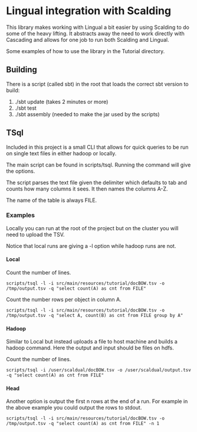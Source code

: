 # Lingual integration with Scalding

This library makes working with Lingual a bit easier by using Scalding to do some of the heavy lifting. 
It abstracts away the need to work directly with Cascading and allows for one job to run both Scalding and Lingual.

Some examples of how to use the library in the Tutorial directory.

## Building
There is a script (called sbt) in the root that loads the correct sbt version to build:

1. ./sbt update (takes 2 minutes or more)
2. ./sbt test
3. ./sbt assembly (needed to make the jar used by the scripts)

## TSql
Included in this project is a small CLI that allows for quick queries to be run on single text files in either hadoop or locally.

The main script can be found in scripts/tsql.  Running the command will give the options.

The script parses the text file given the delimiter which defaults to tab and counts how many columns it sees.  It then names the columns A-Z.

The name of the table is always FILE.

### Examples

Locally you can run at the root of the project but on the cluster you will need to upload the TSV.

Notice that local runs are giving a -l option while hadoop runs are not.

#### Local

Count the number of lines.
```shell
scripts/tsql -l -i src/main/resources/tutorial/docBOW.tsv -o /tmp/output.tsv -q "select count(A) as cnt from FILE"
```

Count the number rows per object in column A.
```shell
scripts/tsql -l -i src/main/resources/tutorial/docBOW.tsv -o /tmp/output.tsv -q "select A, count(B) as cnt from FILE group by A"
```
#### Hadoop 

Similar to Local but instead uploads a file to host machine and builds a hadoop command.  Here the output and input should be files on hdfs.

Count the number of lines.
```shell
scripts/tsql -i /user/scaldual/docBOW.tsv -o /user/scaldual/output.tsv -q "select count(A) as cnt from FILE"
```

#### Head

Another option is output the first n rows at the end of a run. For example in the above example you could output the rows to stdout.
```shell
scripts/tsql -l -i src/main/resources/tutorial/docBOW.tsv -o /tmp/output.tsv -q "select count(A) as cnt from FILE" -n 1
```